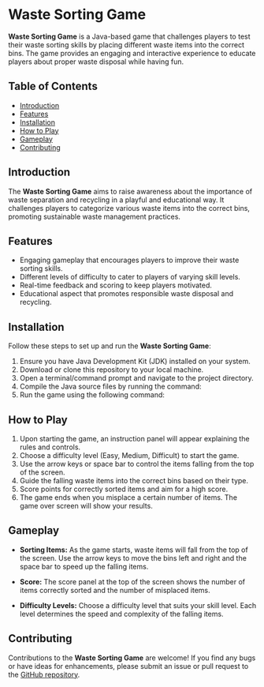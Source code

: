 # Waste Sorting Game

**Waste Sorting Game** is a Java-based game that challenges players to test their waste sorting skills by placing different waste items into the correct bins. The game provides an engaging and interactive experience to educate players about proper waste disposal while having fun.

## Table of Contents

- [Introduction](#introduction)
- [Features](#features)
- [Installation](#installation)
- [How to Play](#how-to-play)
- [Gameplay](#gameplay)
- [Contributing](#contributing)

## Introduction

The **Waste Sorting Game** aims to raise awareness about the importance of waste separation and recycling in a playful and educational way. It challenges players to categorize various waste items into the correct bins, promoting sustainable waste management practices.

## Features

- Engaging gameplay that encourages players to improve their waste sorting skills.
- Different levels of difficulty to cater to players of varying skill levels.
- Real-time feedback and scoring to keep players motivated.
- Educational aspect that promotes responsible waste disposal and recycling.

## Installation

Follow these steps to set up and run the **Waste Sorting Game**:

1. Ensure you have Java Development Kit (JDK) installed on your system.
2. Download or clone this repository to your local machine.
3. Open a terminal/command prompt and navigate to the project directory.
4. Compile the Java source files by running the command:
5. Run the game using the following command:

## How to Play

1. Upon starting the game, an instruction panel will appear explaining the rules and controls.
2. Choose a difficulty level (Easy, Medium, Difficult) to start the game.
3. Use the arrow keys or space bar to control the items falling from the top of the screen.
4. Guide the falling waste items into the correct bins based on their type.
5. Score points for correctly sorted items and aim for a high score.
6. The game ends when you misplace a certain number of items. The game over screen will show your results.

## Gameplay

- **Sorting Items:** As the game starts, waste items will fall from the top of the screen. Use the arrow keys to move the bins left and right and the space bar to speed up the falling items.

- **Score:** The score panel at the top of the screen shows the number of items correctly sorted and the number of misplaced items.

- **Difficulty Levels:** Choose a difficulty level that suits your skill level. Each level determines the speed and complexity of the falling items.

## Contributing

Contributions to the **Waste Sorting Game** are welcome! If you find any bugs or have ideas for enhancements, please submit an issue or pull request to the [GitHub repository](https://github.com/rashusharda/PeddieHacksHackathon).
